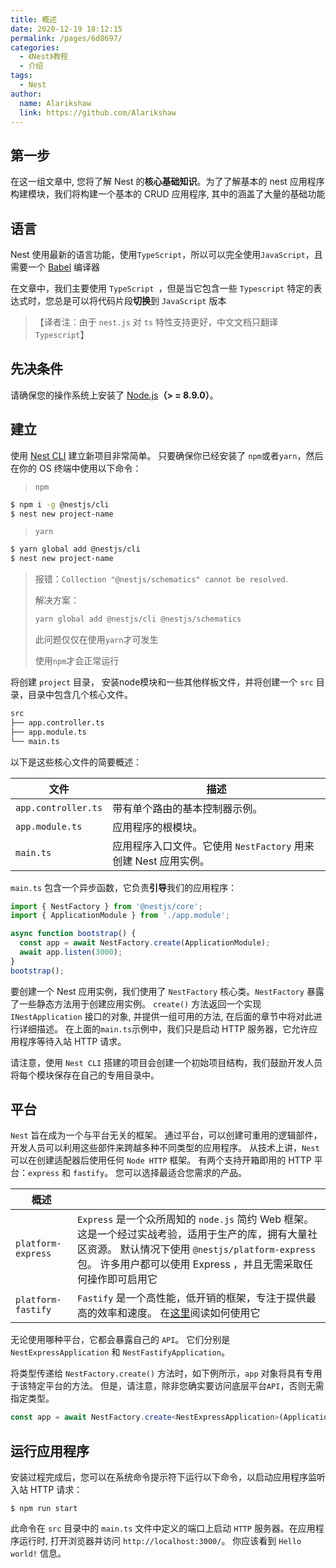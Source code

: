 ```yaml
---
title: 概述
date: 2020-12-19 18:12:15
permalink: /pages/6d8697/
categories:
  - 《Nest》教程
  - 介绍
tags: 
  - Nest
author: 
  name: Alarikshaw
  link: https://github.com/Alarikshaw
---
```


## 第一步

在这一组文章中, 您将了解 Nest 的**核心基础知识**。为了了解基本的 nest 应用程序构建模块，我们将构建一个基本的 CRUD 应用程序, 其中的涵盖了大量的基础功能

## 语言

Nest 使用最新的语言功能，使用`TypeScript`，所以可以完全使用`JavaScript`，且需要一个 [Babel](https://babeljs.cn/) 编译器

在文章中，我们主要使用 `TypeScript `，但是当它包含一些 `Typescript` 特定的表达式时，您总是可以将代码片段**切换**到 `JavaScript` 版本

> 【译者注：由于 `nest.js` 对 `ts` 特性支持更好，中文文档只翻译 `Typescript`】

## 先决条件

请确保您的操作系统上安装了 [Node.js](http://nodejs.cn/download/)**（> = 8.9.0）**。

## 建立

使用 [Nest CLI](https://docs.nestjs.cn/6/cli?id=overview) 建立新项目非常简单。 只要确保你已经安装了 `npm`或者`yarn`，然后在你的 OS 终端中使用以下命令：

> `npm`

```bash
$ npm i -g @nestjs/cli
$ nest new project-name
```

> `yarn`

```bash
$ yarn global add @nestjs/cli
$ nest new project-name
```

> 报错：`Collection "@nestjs/schematics" cannot be resolved`.
>
> 解决方案：
>
> ```bash
> yarn global add @nestjs/cli @nestjs/schematics
> ```
>
> 此问题仅仅在使用`yarn`才可发生
>
> 使用`npm`才会正常运行

将创建 `project` 目录， 安装node模块和一些其他样板文件，并将创建一个 `src` 目录，目录中包含几个核心文件。

```bash
src
├── app.controller.ts
├── app.module.ts
└── main.ts
```

以下是这些核心文件的简要概述：

| 文件                | 描述                                                         |
| ------------------- | ------------------------------------------------------------ |
| `app.controller.ts` | 带有单个路由的基本控制器示例。                               |
| `app.module.ts`     | 应用程序的根模块。                                           |
| `main.ts`           | 应用程序入口文件。它使用 `NestFactory` 用来创建 Nest 应用实例。 |

`main.ts` 包含一个异步函数，它负责**引导**我们的应用程序：

```typescript
import { NestFactory } from '@nestjs/core';
import { ApplicationModule } from './app.module';

async function bootstrap() {
  const app = await NestFactory.create(ApplicationModule);
  await app.listen(3000);
}
bootstrap();
```

要创建一个 Nest 应用实例，我们使用了 `NestFactory` 核心类。`NestFactory` 暴露了一些静态方法用于创建应用实例。 `create()` 方法返回一个实现 `INestApplication` 接口的对象, 并提供一组可用的方法, 在后面的章节中将对此进行详细描述。 在上面的`main.ts`示例中，我们只是启动 HTTP 服务器，它允许应用程序等待入站 HTTP 请求。

请注意，使用 `Nest CLI` 搭建的项目会创建一个初始项目结构，我们鼓励开发人员将每个模块保存在自己的专用目录中。

## 平台

`Nest` 旨在成为一个与平台无关的框架。 通过平台，可以创建可重用的逻辑部件，开发人员可以利用这些部件来跨越多种不同类型的应用程序。 从技术上讲，`Nest` 可以在创建适配器后使用任何 `Node HTTP` 框架。 有两个支持开箱即用的 HTTP 平台：`express` 和 `fastify`。 您可以选择最适合您需求的产品。

| 概述               |                                                              |
| ------------------ | ------------------------------------------------------------ |
| `platform-express` | `Express` 是一个众所周知的 `node.js` 简约 Web 框架。 这是一个经过实战考验，适用于生产的库，拥有大量社区资源。 默认情况下使用 `@nestjs/platform-express` 包。 许多用户都可以使用 Express ，并且无需采取任何操作即可启用它 |
| `platform-fastify` | `Fastify` 是一个高性能，低开销的框架，专注于提供最高的效率和速度。 在[这里](https://docs.nestjs.cn/6/techniques?id=性能（fastify）)阅读如何使用它 |

无论使用哪种平台，它都会暴露自己的 `API`。 它们分别是 `NestExpressApplication` 和 `NestFastifyApplication`。

将类型传递给 `NestFactory.create()` 方法时，如下例所示，`app` 对象将具有专用于该特定平台的方法。 但是，请注意，除非您确实要访问底层平台`API`，否则无需指定类型。

```typescript
const app = await NestFactory.create<NestExpressApplication>(ApplicationModule);
```

## 运行应用程序

安装过程完成后，您可以在系统命令提示符下运行以下命令，以启动应用程序监听入站 HTTP 请求：

```
$ npm run start
```

此命令在 `src` 目录中的 `main.ts` 文件中定义的端口上启动 `HTTP` 服务器。在应用程序运行时, 打开浏览器并访问 `http://localhost:3000/`。 你应该看到 `Hello world!` 信息。
